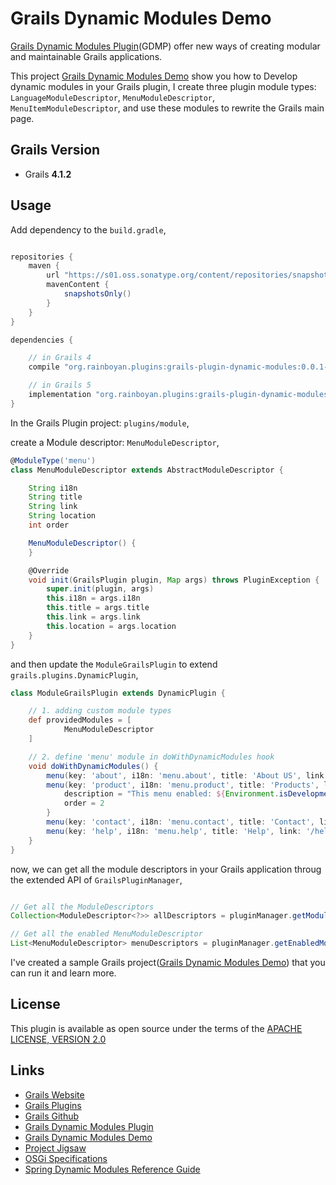 # Grails Dynamic Modules Demo

[Grails Dynamic Modules Plugin](https://github.com/rainboyan/grails-plugin-dynamic-modules)(GDMP) offer new ways of creating modular and maintainable Grails applications.

This project [Grails Dynamic Modules Demo](https://github.com/rainboyan/grails-dynamic-modules-demo) show you how to Develop dynamic modules in your Grails plugin, 
I create three plugin module types: `LanguageModuleDescriptor`, `MenuModuleDescriptor`, `MenuItemModuleDescriptor`, and use these modules to rewrite the Grails main page.

## Grails Version

- Grails **4.1.2**

## Usage

Add dependency to the `build.gradle`,

```gradle

repositories {
    maven {
        url "https://s01.oss.sonatype.org/content/repositories/snapshots/"
        mavenContent {
            snapshotsOnly()
        }
    }
}

dependencies {

    // in Grails 4
    compile "org.rainboyan.plugins:grails-plugin-dynamic-modules:0.0.1-SNAPSHOT"

    // in Grails 5
    implementation "org.rainboyan.plugins:grails-plugin-dynamic-modules:0.0.1-SNAPSHOT"
}

```

In the Grails Plugin project: `plugins/module`,

create a Module descriptor: `MenuModuleDescriptor`,

```groovy
@ModuleType('menu')
class MenuModuleDescriptor extends AbstractModuleDescriptor {

    String i18n
    String title
    String link
    String location
    int order

    MenuModuleDescriptor() {
    }

    @Override
    void init(GrailsPlugin plugin, Map args) throws PluginException {
        super.init(plugin, args)
        this.i18n = args.i18n
        this.title = args.title
        this.link = args.link
        this.location = args.location
    }
}
```

and then update the `ModuleGrailsPlugin` to extend `grails.plugins.DynamicPlugin`,

```groovy
class ModuleGrailsPlugin extends DynamicPlugin {

    // 1. adding custom module types
    def providedModules = [
            MenuModuleDescriptor
    ]

    // 2. define 'menu' module in doWithDynamicModules hook
    void doWithDynamicModules() {
        menu(key: 'about', i18n: 'menu.about', title: 'About US', link: '/about', location: 'topnav')
        menu(key: 'product', i18n: 'menu.product', title: 'Products', link: '/product', location: 'topnav', enabled: "${Environment.isDevelopmentMode()}") {
            description = "This menu enabled: ${Environment.isDevelopmentMode()}"
            order = 2
        }
        menu(key: 'contact', i18n: 'menu.contact', title: 'Contact', link: '/contact', location: 'topnav', enabled: false)
        menu(key: 'help', i18n: 'menu.help', title: 'Help', link: '/help', location: 'footer')
    }
}
```

now, we can get all the module descriptors in your Grails application throug the extended API of `GrailsPluginManager`,

```groovy

// Get all the ModuleDescriptors
Collection<ModuleDescriptor<?>> allDescriptors = pluginManager.getModuleDescriptors()

// Get all the enabled MenuModuleDescriptor
List<MenuModuleDescriptor> menuDescriptors = pluginManager.getEnabledModuleDescriptorsByClass(MenuModuleDescriptor)

```

I've created a sample Grails project([Grails Dynamic Modules Demo](https://github.com/rainboyan/grails-dynamic-modules-demo)) that you can run it and learn more.

## License

This plugin is available as open source under the terms of the [APACHE LICENSE, VERSION 2.0](http://apache.org/Licenses/LICENSE-2.0)

## Links

- [Grails Website](https://grails.org)
- [Grails Plugins](https://docs.grails.org/4.0.0/guide/plugins.html)
- [Grails Github](https://github.com/grails)
- [Grails Dynamic Modules Plugin](https://github.com/rainboyan/grails-plugin-dynamic-modules)
- [Grails Dynamic Modules Demo](https://github.com/rainboyan/grails-dynamic-modules-demo)
- [Project Jigsaw](https://openjdk.org/projects/jigsaw/)
- [OSGi Specifications](https://docs.osgi.org/specification/)
- [Spring Dynamic Modules Reference Guide](https://docs.spring.io/spring-osgi/docs/current/reference/html/)
